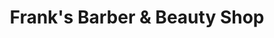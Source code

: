 ---
title: "Frank's Barber & Beauty Shop"
url: /seattle/franks-barber-und-beauty-shop/
shop: Friseur
---